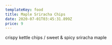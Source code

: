 ```yaml
---
templateKey: food
title: Maple Sriracha Chips
date: 2020-07-01T03:45:31.899Z
price: 9
---
```


crispy kettle chips / sweet & spicy sriracha maple
